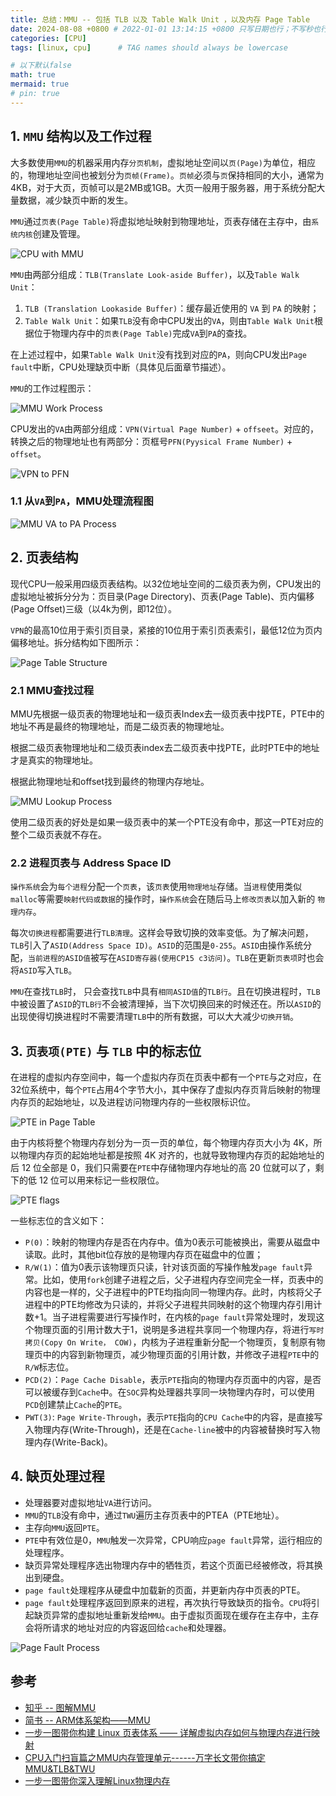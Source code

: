 ```yaml
---
title: 总结：MMU -- 包括 TLB 以及 Table Walk Unit ，以及内存 Page Table
date: 2024-08-08 +0800 # 2022-01-01 13:14:15 +0800 只写日期也行；不写秒也行；这样也行 2022-03-09T00:55:42+08:00
categories: [CPU]
tags: [linux, cpu]      # TAG names should always be lowercase

# 以下默认false
math: true
mermaid: true
# pin: true
---
```


## 1. `MMU` 结构以及工作过程

大多数使用`MMU`的机器采用内存`分页机制`，虚拟地址空间以`页(Page)`为单位，相应的，物理地址空间也被划分为`页帧(Frame)`。`页帧`必须与`页`保持相同的大小，通常为4KB，对于大页，页帧可以是2MB或1GB。大页一般用于服务器，用于系统分配大量数据，减少缺页中断的发生。

`MMU`通过`页表(Page Table)`将虚拟地址映射到物理地址，页表存储在主存中，由`系统内核`创建及管理。

![CPU with MMU](/assets/images/cpu/mmu_20240808/cpu_with_mmu.webp)

`MMU`由两部分组成：`TLB(Translate Look-aside Buffer)`，以及`Table Walk Unit`：

1. `TLB (Translation Lookaside Buffer)`：缓存最近使用的 `VA` 到 `PA` 的映射；
2. `Table Walk Unit`：如果`TLB`没有命中CPU发出的`VA`，则由`Table Walk Unit`根据位于物理内存中的`页表(Page Table)`完成`VA`到`PA`的查找。

在上述过程中，如果`Table Walk Unit`没有找到对应的`PA`，则向CPU发出`Page fault`中断，CPU处理缺页中断（具体见后面章节描述）。

`MMU`的工作过程图示：

![MMU Work Process](/assets/images/cpu/mmu_20240808/workflow_of_mmu.webp)

CPU发出的`VA`由两部分组成：`VPN(Virtual Page Number)` + `offseet`。对应的，转换之后的物理地址也有两部分：页框号`PFN(Pyysical Frame Number)` + `offset`。

![VPN to PFN](/assets/images/cpu/mmu_20240808/vpn_to_pfn.webp)

### 1.1 从`VA`到`PA`，MMU处理流程图

![MMU VA to PA Process](/assets/images/cpu/mmu_20240808/mmu_va_to_pa_procesure.png)

## 2. 页表结构

现代CPU一般采用四级页表结构。以32位地址空间的二级页表为例，CPU发出的虚拟地址被拆分分为：页目录(Page Directory)、页表(Page Table)、页内偏移(Page Offset)三级（以4k为例，即12位）。

`VPN`的最高10位用于索引页目录，紧接的10位用于索引页表索引，最低12位为页内偏移地址。拆分结构如下图所示：

![Page Table Structure](/assets/images/cpu/mmu_20240808/页表目录索引_页表索引_地址偏移.webp)

### 2.1 MMU查找过程

MMU先根据一级页表的物理地址和一级页表Index去一级页表中找PTE，PTE中的地址不再是最终的物理地址，而是二级页表的物理地址。

根据二级页表物理地址和二级页表index去二级页表中找PTE，此时PTE中的地址才是真实的物理地址。

根据此物理地址和offset找到最终的物理内存地址。

![MMU Lookup Process](/assets/images/cpu/mmu_20240808/MMU_LOOKUP_PAGE_TABLE.webp)

使用二级页表的好处是如果一级页表中的某一个PTE没有命中，那这一PTE对应的整个二级页表就不存在。

### 2.2 进程页表与 Address Space ID

`操作系统`会为`每个进程`分配一个`页表`，该`页表`使用`物理地址`存储。当`进程`使用类似`malloc`等需要`映射代码或数据`的操作时，`操作系统`会在随后马上`修改页表`以加入新的 `物理内存`。

每次`切换进程`都需要进行`TLB清理`。这样会导致切换的效率变低。为了解决问题，`TLB`引入了`ASID(Address Space ID)`。`ASID`的范围是`0-255`。`ASID`由操作系统分配，`当前进程的ASID值`被写在`ASID寄存器(使用CP15 c3访问)`。`TLB`在更新`页表项`时也会将`ASID`写入`TLB`。

`MMU`在查找`TLB`时， 只会查找`TLB`中具有`相同ASID值`的`TLB行`。且在切换进程时，`TLB`中被设置了`ASID`的`TLB行`不会被清理掉，当下次切换回来的时候还在。所以`ASID`的出现使得切换进程时不需要清理`TLB`中的所有数据，可以大大减少`切换开销`。

## 3. `页表项(PTE)` 与 `TLB` 中的标志位

在进程的虚拟内存空间中，每一个虚拟内存页在页表中都有一个`PTE`与之对应，在32位系统中，每个`PTE`占用4个字节大小，其中保存了虚拟内存页背后映射的物理内存页的起始地址，以及进程访问物理内存的一些权限标识位。

![PTE in Page Table](/assets/images/cpu/mmu_20240808/pte_table.png)

由于内核将整个物理内存划分为一页一页的单位，每个物理内存页大小为 4K，所以物理内存页的起始地址都是按照 4K 对齐的，也就导致物理内存页的起始地址的后 12 位全部是 0，我们只需要在`PTE`中存储物理内存地址的高 20 位就可以了，剩下的低 12 位可以用来标记一些权限位。

![PTE flags](/assets/images/cpu/mmu_20240808/pte_flags.png)

一些标志位的含义如下：

- `P(0)`：映射的物理内存是否在内存中。值为0表示可能被换出，需要从磁盘中读取。此时，其他bit位存放的是物理内存页在磁盘中的位置；
- `R/W(1)`：值为0表示该物理页只读，针对该页面的写操作触发`page fault`异常。比如，使用`fork`创建子进程之后，父子进程内存空间完全一样，页表中的内容也是一样的，父子进程中的PTE均指向同一物理内存。此时，内核将父子进程中的PTE均修改为只读的，并将父子进程共同映射的这个物理内存引用计数+1。当子进程需要进行写操作时，在内核的`page fault`异常处理时，发现这个物理页面的引用计数大于1，说明是多进程共享同一个物理内存，将进行`写时拷贝(Copy On Write， COW)`，内核为子进程重新分配一个物理页，复制原有物理页中的内容到新物理页，减少物理页面的引用计数，并修改子进程`PTE`中的`R/W`标志位。
- `PCD(2)`：`Page Cache Disable`，表示`PTE`指向的物理内存页面中的内容，是否可以被缓存到`Cache`中。在`SOC`异构处理器共享同一块物理内存时，可以使用`PCD`创建禁止`Cache`的`PTE`。
- `PWT(3)`: `Page Write-Through`，表示`PTE`指向的`CPU Cache`中的内容，是直接写入物理内存(Write-Through)，还是在`Cache-line`被中的内容被替换时写入物理内存(Write-Back)。

## 4. 缺页处理过程

- 处理器要对虚拟地址`VA`进行访问。
- `MMU`的`TLB`没有命中，通过`TWU`遍历主存页表中的PTEA（PTE地址）。
- 主存向`MMU`返回`PTE`。
- `PTE`中有效位是0，`MMU`触发一次异常，CPU响应`page fault`异常，运行相应的处理程序。
- 缺页异常处理程序选出物理内存中的牺牲页，若这个页面已经被修改，将其换出到硬盘。
- `page fault`处理程序从硬盘中加载新的页面，并更新内存中页表的PTE。
- `page fault`处理程序返回到原来的进程，再次执行导致缺页的指令。`CPU`将引起缺页异常的虚拟地址重新发给`MMU`。由于虚拟页面现在缓存在主存中，主存会将所请求的地址对应的内容返回给`cache`和处理器。

![Page Fault Process](/assets/images/cpu/mmu_20240808/page_fault.png)

## 参考

- [知乎 -- 图解MMU](https://zhuanlan.zhihu.com/p/487386274)
- [简书 -- ARM体系架构——MMU](https://www.jianshu.com/p/ef1e93e9d65b)
- [一步一图带你构建 Linux 页表体系 —— 详解虚拟内存如何与物理内存进行映射](https://www.cnblogs.com/binlovetech/p/17571929.html)
- [CPU入门扫盲篇之MMU内存管理单元------万字长文带你搞定MMU&TLB&TWU](https://blog.csdn.net/weixin_65286359/article/details/135577694)
- [一步一图带你深入理解Linux物理内存](https://mp.weixin.qq.com/s?__biz=Mzg2MzU3Mjc3Ng==&mid=2247486879&idx=1&sn=0bcc59a306d59e5199a11d1ca5313743&chksm=ce77cbd8f90042ce06f5086b1c976d1d2daa57bc5b768bac15f10ee3dc85874bbeddcd649d88&scene=178&cur_album_id=2559805446807928833#rd)
